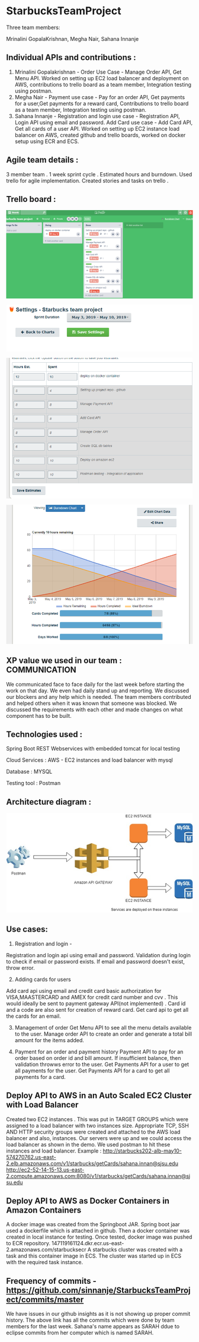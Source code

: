# StarbucksTeamProject

Three team members:

Mrinalini GopalaKrishnan, Megha Nair, Sahana Innanje

## Individual APIs and contributions :
1) Mrinalini Gopalakrishnan - Order Use Case - Manage Order API, Get Menu API. 
Worked on setting up EC2 load balancer and deployment on AWS, contributions to trello board as a team member, 
Integration testing using postman.
2) Megha Nair - Payment use case - Pay for an order API, Get payments for a user,Get payments for a reward card,
Contributions to trello board as a team member, Integration testing using postman. 
3) Sahana Innanje - Registration and login use case - Registration API, Login API using email and password. 
Add Card use case - Add Card API, Get all cards of a user API. 
Worked on setting up EC2 instance load balancer on AWS, created github and trello boards, worked on docker setup using ECR and ECS. 

## Agile team details :
3 member team . 1 week sprint cycle . Estimated hours and burndown. Used trello for agile implementation. 
Created stories and tasks on trello . 

## Trello board : 
![Trello agile board](agile%20board%20on%20trello.png?raw=true "trello agile board")

![sprint cycle](sprint%20cycle.png?raw=true "sprint cycle")

![sprint estimates](hours%20estimaation%20points.png?raw=true "sprint estimates")

![burndown](burndown%20starbucks.png?raw=true "burndown") 

## XP value we used in our team : COMMUNICATION
We communicated face to face daily for the last week before starting the work on that day. We even had daily stand up and reporting. 
We discussed our blockers and any help which is needed. The team members contributed and helped others when it was known that someone was blocked. We discussed the requirements with each other and made changes on what component has to be built. 

## Technologies used :

Spring Boot REST Webservices with embedded tomcat for local testing

Cloud  Services : AWS - EC2 instances and load balancer with mysql

Database : MYSQL

Testing tool : Postman

## Architecture diagram :

![architecture](architecture.jpg?raw=true "architecture")

## Use cases:
1) Registration and login -

Registration and login api using email and password. Validation during login to check if email or password exists. If email and password doesn't exist, throw error. 

2) Adding cards for users

Add card api using email and credit card basic authorization for VISA,MAASTERCARD and AMEX for credit card number and cvv . This would ideally be sent to payment gateway API(not implemented) . Card id and a code are also sent for creation of reward card. 
Get card api to get all the cards for an email. 

3) Management of order
Get Menu API to see all the menu details available to the user. 
Manage order API to create an order and generate a total bill amount for the items added.

4) Payment for an order and payment history
Payment API to pay for an order based on order id and bill amount. If insufficient balance, then validation throwws error to the user. 
Get Payments API for a user to get all payments for the user.
Get Payments API for a card to get all payments for a card. 

## Deploy API to AWS in an Auto Scaled EC2 Cluster with Load Balancer
Created two EC2 instances . This was put in TARGET GROUPS  which were assigned to a load balancer with two instances size. 
Appropriate TCP, SSH AND HTTP security groups were created and attached to the AWS load balancer and also, instances. 
Our servers were up and we could access the load balancer as shown in the demo. We used postman to hit these instances and load balancer. 
Example : http://starbucks202-alb-may10-574270762.us-east-2.elb.amazonaws.com/v1/starbucks/getCards/sahana.innan@sjsu.edu
http://ec2-52-14-15-13.us-east-2.compute.amazonaws.com:8080/v1/starbucks/getCards/sahana.innan@sjsu.edu

## Deploy API to AWS as Docker Containers in Amazon Containers
A docker image was created from the Springboot JAR. Spring boot jaar used a dockerfile which is attached in github. 
Then a docker container was created in local instance for testing. Once tested, docker image was pushed to ECR repository. 
147119161124.dkr.ecr.us-east-2.amazonaws.com/starbucksecr
A starbucks cluster was created with a task and this container image in ECS. The cluster was started up in ECS with the required task 
instance.

## Frequency of commits - https://github.com/sinnanje/StarbucksTeamProject/commits/master

We have issues in our github insights as it is not showing up proper commit history. The above link has all the commits which were done by team members for the last week. 
Sahana's name appears as SARAH ddue to eclipse commits from her computer which is named SARAH. 





